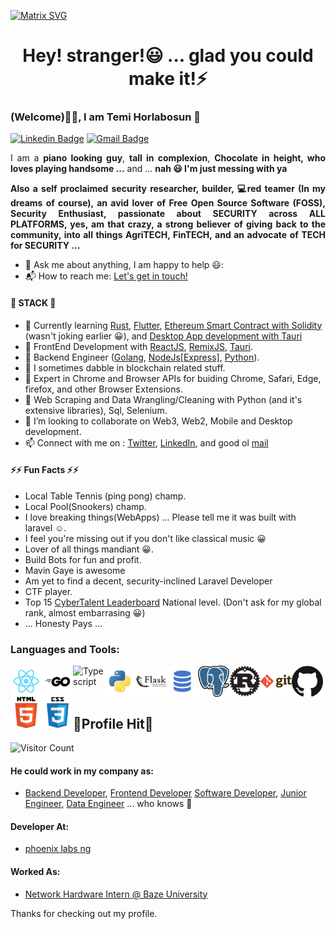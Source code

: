 [![Matrix SVG](https://raw.githubusercontent.com/rodrigograca31/rodrigograca31/master/matrix.svg)](https://www.youtube.com/watch?v=SDkAGkd4NLc) 

<h1 align="center">Hey! stranger!😃 ... glad you could make it!⚡</h1>

### (Welcome)🙏🏻, I am Temi Horlabosun 👋
[![Linkedin Badge](https://img.shields.io/badge/-Temitope-blue?style=flat-square&logo=Linkedin&logoColor=white&link=https://ng.linkedin.com/in/temhithorphe)](https://ng.linkedin.com/in/temhithorphe/)
[![Gmail Badge](https://img.shields.io/badge/-Tehmhithorphe@gmail.com-c14438?style=flat-square&logo=Gmail&logoColor=white&link=mailto:Tehmhithorphe@gmail.com)](mailto:Tehmhithorphe@gmail.com)

<p align="justify">I am a <b>piano looking guy</b>, <b>tall in complexion</b>, <b>Chocolate in height, who loves playing handsome ...</b> and ... <b>nah 😃 I'm just messing with ya</p>
<p align="justify">Also a self proclaimed security researcher, builder, 💻red teamer (In my dreams of course), an avid lover of Free Open Source Software (FOSS), Security Enthusiast, passionate about SECURITY across ALL PLATFORMS, yes, am that crazy, a strong believer of giving back to the community, into all things AgriTECH, FinTECH, and an advocate of TECH for SECURITY ... </b></p>

- 💬 Ask me about anything, I am happy to help 😃:
- 📬 How to reach me: [Let's get in touch!][Gmail]



 #### 🧱 STACK 🧱
- 🌱 Currently learning [Rust](https://www.rust-lang.org/), [Flutter](https://flutter.dev/), [Ethereum Smart Contract with Solidity](https://soliditylang.org/) (wasn't joking earlier 😀), and [Desktop App development with Tauri](https://tauri.app/)
- 🔭 FrontEnd Development with [ReactJS](https://react.dev), [RemixJS](https://remix.run/), [Tauri](https://tauri.app/).
- 🔭 Backend Engineer ([Golang](https://go.dev/), [NodeJs[Express]](https://expressjs.com/), [Python](https://www.python.org/)).
- 🤔 I sometimes dabble in blockchain related stuff.
- 🔭 Expert in Chrome and Browser APIs for buiding Chrome, Safari, Edge, firefox, and other Browser Extensions.
- 🔭 Web Scraping and Data Wrangling/Cleaning with Python (and it's extensive libraries), Sql, Selenium.
- 👯 I’m looking to collaborate on Web3, Web2, Mobile and Desktop development.
- 📫 Connect with me on : [Twitter](https://twitter.com/tehmhithorphe), [LinkedIn](https://ng.linkedin.com/in/temhithorphe), and good ol [mail](Tehmhithorphe@gmail.com)

#### ⚡⚡ Fun Facts ⚡⚡ 
- Local Table Tennis (ping pong) champ.
- Local Pool(Snookers) champ.
- I love breaking things(WebApps) ... Please tell me it was built with laravel ☺️.
- I feel you're missing out if you don't like classical music 😀
- Lover of all things mandiant 😀.
- Build Bots for fun and profit.
- Mavin Gaye is awesome
- Am yet to find a decent, security-inclined Laravel Developer 
- CTF player.
- Top 15 [CyberTalent Leaderboard](https://cybertalents.com/worldrank) National level. (Don't ask for my global rank, almost embarrasing 😀)
- ... Honesty Pays ... 


### Languages and Tools:
<img align="left" alt="React" width="50px" src="https://raw.githubusercontent.com/github/explore/80688e429a7d4ef2fca1e82350fe8e3517d3494d/topics/react/react.png" />
<img align="left" alt="Golang" width="50px" src="https://raw.githubusercontent.com/github/explore/80688e429a7d4ef2fca1e82350fe8e3517d3494d/topics/go/go.png" />
<img align="left" alt="Typescript" width="50px" src="https://raw.githubusercontent.com/bablubambal/All_logo_and_pictures/main/programming%20languages/typescript.svg" />
<img align="left" alt="Python" width="50px" src="https://raw.githubusercontent.com/github/explore/80688e429a7d4ef2fca1e82350fe8e3517d3494d/topics/python/python.png" />
<img align="left" alt="Flask" width="50px" src="https://raw.githubusercontent.com/github/explore/80688e429a7d4ef2fca1e82350fe8e3517d3494d/topics/flask/flask.png" />
<img align="left" alt="SQL" width="50px" src="https://raw.githubusercontent.com/github/explore/80688e429a7d4ef2fca1e82350fe8e3517d3494d/topics/sql/sql.png" />
<img align="left" alt="PostgreSql" width="50px" src="https://raw.githubusercontent.com/github/explore/80688e429a7d4ef2fca1e82350fe8e3517d3494d/topics/postgresql/postgresql.png" />
<img align="left" alt="Rust" width="50px" src="https://raw.githubusercontent.com/github/explore/80688e429a7d4ef2fca1e82350fe8e3517d3494d/topics/rust/rust.png" />
<img align="left" alt="Git" width="50px" src="https://raw.githubusercontent.com/github/explore/80688e429a7d4ef2fca1e82350fe8e3517d3494d/topics/git/git.png" />
<img align="left" alt="GitHub" width="50px" src="https://raw.githubusercontent.com/github/explore/78df643247d429f6cc873026c0622819ad797942/topics/github/github.png"/>
<img align="left" alt="HTML5" width="50px" src="https://raw.githubusercontent.com/github/explore/80688e429a7d4ef2fca1e82350fe8e3517d3494d/topics/html/html.png" />
<img align="left" alt="CSS3" width="50px" src="https://raw.githubusercontent.com/github/explore/80688e429a7d4ef2fca1e82350fe8e3517d3494d/topics/css/css.png" />

<br>
<br>
<br>

## 🎯Profile Hit🎯

![Visitor Count](https://profile-counter.glitch.me/{wise4rmgod}/count.svg)




#### He could work in my company as:
- [Backend Developer](#), [Frontend Developer](#) [Software Developer](#), [Junior Engineer](#), [Data Engineer](#) ... who knows 🤷

#### Developer At:
- [phoenix labs ng](#)

#### Worked As:
- [Network Hardware Intern @ Baze University](#)


Thanks for checking out my profile.

[Gmail]: mailto:Temhithorpe@gmail.com
